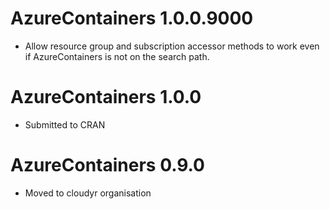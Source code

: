 # AzureContainers 1.0.0.9000

* Allow resource group and subscription accessor methods to work even if AzureContainers is not on the search path. 

# AzureContainers 1.0.0

* Submitted to CRAN

# AzureContainers 0.9.0

* Moved to cloudyr organisation
